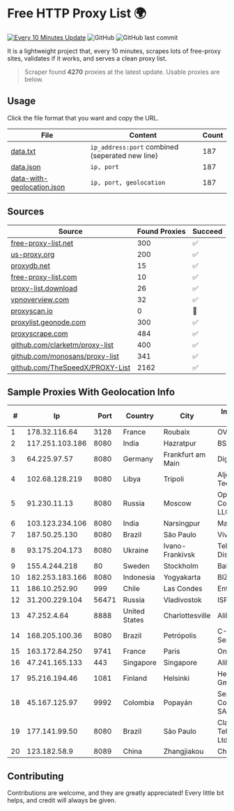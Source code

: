 
# Free HTTP Proxy List 🌍

[![Every 10 Minutes Update](https://github.com/mertguvencli/http-proxy-list/actions/workflows/main.yml/badge.svg?branch=main)](https://github.com/mertguvencli/http-proxy-list/actions/workflows/main.yml)
![GitHub](https://img.shields.io/github/license/mertguvencli/http-proxy-list)
![GitHub last commit](https://img.shields.io/github/last-commit/mertguvencli/http-proxy-list)

It is a lightweight project that, every 10 minutes, scrapes lots of free-proxy sites, validates if it works, and serves a clean proxy list.


> Scraper found **4270** proxies at the latest update. Usable proxies are below.

## Usage

Click the file format that you want and copy the URL.


|File|Content|Count|
|----|-------|-----|
|[data.txt](https://raw.githubusercontent.com/mertguvencli/http-proxy-list/main/proxy-list/data.txt)|`ip_address:port` combined (seperated new line)|187|
|[data.json](https://raw.githubusercontent.com/mertguvencli/http-proxy-list/main/proxy-list/data.json)|`ip, port`|187|
|[data-with-geolocation.json](https://raw.githubusercontent.com/mertguvencli/http-proxy-list/main/proxy-list/data-with-geolocation.json)|`ip, port, geolocation`|187|

## Sources

|Source|Found Proxies|Succeed|
|------|-------------|-------|
|[free-proxy-list.net](https://free-proxy-list.net)|300|✅|
|[us-proxy.org](https://www.us-proxy.org)|200|✅|
|[proxydb.net](http://proxydb.net)|15|✅|
|[free-proxy-list.com](https://free-proxy-list.com/?page=&port=&type%5B%5D=http&type%5B%5D=https&up_time=0&search=Search)|10|✅|
|[proxy-list.download](https://www.proxy-list.download/HTTP)|26|✅|
|[vpnoverview.com](https://vpnoverview.com/privacy/anonymous-browsing/free-proxy-servers)|32|✅|
|[proxyscan.io](https://www.proxyscan.io)|0|🚫|
|[proxylist.geonode.com](https://proxylist.geonode.com/api/proxy-list?limit=300&page=1&sort_by=lastChecked&sort_type=desc&protocols=http,https)|300|✅|
|[proxyscrape.com](https://api.proxyscrape.com/v2/?request=displayproxies&protocol=http&timeout=10000&country=all&ssl=all&anonymity=all)|484|✅|
|[github.com/clarketm/proxy-list](https://raw.githubusercontent.com/clarketm/proxy-list/master/proxy-list-raw.txt)|400|✅|
|[github.com/monosans/proxy-list](https://raw.githubusercontent.com/monosans/proxy-list/main/proxies/http.txt)|341|✅|
|[github.com/TheSpeedX/PROXY-List](https://raw.githubusercontent.com/TheSpeedX/PROXY-List/master/http.txt)|2162|✅|


## Sample Proxies With Geolocation Info

|#|Ip|Port|Country|City|Internet Service Provider|
|-|--|----|-------|----|-------------------------|
|1|178.32.116.64|3128|France|Roubaix|OVH SAS|
|2|117.251.103.186|8080|India|Hazratpur|BSNL Internet|
|3|64.225.97.57|8080|Germany|Frankfurt am Main|DigitalOcean, LLC|
|4|102.68.128.219|8080|Libya|Tripoli|Aljeel Aljadeed For Technology|
|5|91.230.11.13|8080|Russia|Moscow|Optima Communications, LLC|
|6|103.123.234.106|8080|India|Narsingpur|Manish Kumar|
|7|187.50.25.130|8080|Brazil|São Paulo|Vivo|
|8|93.175.204.173|8080|Ukraine|Ivano-Frankivsk|Teleradiocompany Discovery Ltd|
|9|155.4.244.218|80|Sweden|Stockholm|Bahnhof AB|
|10|182.253.183.166|8080|Indonesia|Yogyakarta|BIZNET|
|11|186.10.252.90|999|Chile|Las Condes|Entel Chile S.A.|
|12|31.200.229.104|56471|Russia|Vladivostok|ISP Podryad Nets|
|13|47.252.4.64|8888|United States|Charlottesville|Alibaba.com LLC|
|14|168.205.100.36|8080|Brazil|Petrópolis|C-ComTelecom Servios Ltda-ME|
|15|163.172.84.250|9741|France|Paris|Online S.A.S.|
|16|47.241.165.133|443|Singapore|Singapore|Alibaba.com LLC|
|17|95.216.194.46|1081|Finland|Helsinki|Hetzner Online GmbH|
|18|45.167.125.97|9992|Colombia|Popayán|Sepcom Comunicaciones SAS|
|19|177.141.99.50|8080|Brazil|São Paulo|Claro NXT Telecomunicacoes Ltda|
|20|123.182.58.9|8089|China|Zhangjiakou|Chinanet|



## Contributing

Contributions are welcome, and they are greatly appreciated! Every
little bit helps, and credit will always be given.


